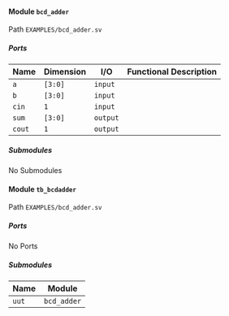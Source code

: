 #### Module `bcd_adder`

Path `EXAMPLES/bcd_adder.sv`

##### Ports
                                                                           
| Name      | Dimension     | I/O         | Functional Description        |
|-----------|---------------|-------------|-------------------------------|
| `a`       | `[3:0]`       | `input`     |                               |
| `b`       | `[3:0]`       | `input`     |                               |
| `cin`     | `1`           | `input`     |                               |
| `sum`     | `[3:0]`       | `output`    |                               |
| `cout`    | `1`           | `output`    |                               |
                                                                           
##### Submodules

No Submodules

#### Module `tb_bcdadder`

Path `EXAMPLES/bcd_adder.sv`

##### Ports

No Ports

##### Submodules
                                                                           
| Name                     | Module                                       |
|--------------------------|----------------------------------------------|
| `uut`                    | `bcd_adder`                                  |
                                                                           
